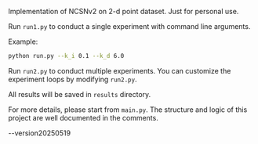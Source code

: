 Implementation of NCSNv2 on 2-d point dataset. Just for personal use.

Run `run1.py` to conduct a single experiment with command line arguments.

Example:
```bash
python run.py --k_i 0.1 --k_d 6.0
```

Run `run2.py` to conduct multiple experiments. You can customize the experiment loops by modifying `run2.py`.

All results will be saved in `results` directory.

For more details, please start from `main.py`. The structure and logic of this project are well documented in the comments.

--version20250519